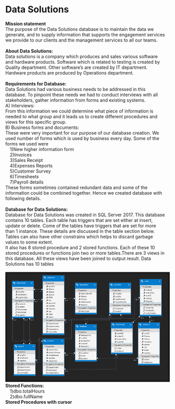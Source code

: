# Data Solutions
<b>Mission statement </b><br />
The purpose of the Data Solutions database is to maintain the data we generate, and to supply
information that supports the engagement services we provide to our clients and the management 
services to all our teams.<br /> <br />
<b>About Data Solutions:</b><br />
Data solutions is a company which produces and sales various software and hardware products.
Software which is related to testing is created by Quality department. Other software’s are
created by IT department. Hardware products are produced by Operations department.<br /><br />
<b>Requirements for Database:</b><br />
Data Solutions had various business needs to be addressed in this database. To pinpoint these
needs we had to conduct interviews with all stakeholders, gather information from forms and
existing systems.<br />
A) Interviews:<br />
From this information we could determine what piece of information is needed to what
group and it leads us to create different procedures and views for this specific group.<br />
B) Business forms and documents:<br />
These were very important for our purpose of our database creation. We used number of
forms which is used by business every day. Some of the forms we used were<br />
&emsp;1)New higher information form<br />
&emsp;2)Invoices<br />
&emsp;3)Sales Receipt<br />
&emsp;4)Expenses Reports<br />
&emsp;5)Customer Survey<br />
&emsp;6)Timesheets<br />
&emsp;7)Payroll details<br />
These forms sometimes contained redundant data and some of the information could be
combined together. Hence we created database with following details.<br /><br />
<b>Database for Data Solutions:</b><br />
Database for Data Solutions was created in SQL Server 2017. This database contains 10 tables.
Each table has triggers that are set either at insert, update or delete. Come of the tables have
triggers that are set for more than 1 instance. These details are discussed in the table section
below. Tables can also have other constrains which helps to discard garbage values to some
extent.<br />
It also has 8 stored procedure and 2 stored functions. Each of these 10 stored procedures or
functions join two or more tables.There are 3 views in this database. All these views have been joined to output result.
Data Solutions has 10 tables  <br />
&nbsp;<img src= "images/database_diagram.PNG" width = "600" border="5">
<b>Stored Functions:</b><br />
&emsp;1)dbo.totalHours<br />
&emsp;2)dbo.fullName<br /> 
<b>Stored Procedures with cursor</b><br />
